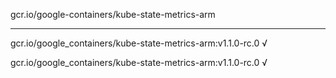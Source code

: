 gcr.io/google-containers/kube-state-metrics-arm 

----
gcr.io/google_containers/kube-state-metrics-arm:v1.1.0-rc.0 √

gcr.io/google_containers/kube-state-metrics-arm:v1.1.0-rc.0 √

